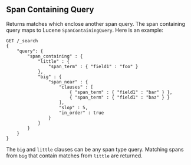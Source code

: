 ## Span Containing Query

Returns matches which enclose another span query. The span containing query maps to Lucene `SpanContainingQuery`. Here is an example:
    
    
    GET /_search
    {
        "query": {
            "span_containing" : {
                "little" : {
                    "span_term" : { "field1" : "foo" }
                },
                "big" : {
                    "span_near" : {
                        "clauses" : [
                            { "span_term" : { "field1" : "bar" } },
                            { "span_term" : { "field1" : "baz" } }
                        ],
                        "slop" : 5,
                        "in_order" : true
                    }
                }
            }
        }
    }

The `big` and `little` clauses can be any span type query. Matching spans from `big` that contain matches from `little` are returned.
